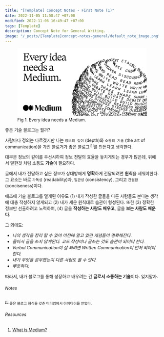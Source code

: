 ```yaml
---
title: "[Template] Concept Notes - First Note (1)"
date: 2022-11-05 11:58:47 +07:00
modified: 2022-11-06 16:49:47 +07:00
tags: [Template]
description: Concept Note for General Writing.
image: "/_posts/[Template]concept-notes-general/default_note_image.png"
---
```



<figure>
<img src="default_note_image.png" alt="default_note_image">
<figcaption>Fig 1. Every idea needs a Medium.</figcaption>
</figure>




좋은 기술 블로그는 뭘까?

사람마다 정의는 다르겠지만 나는 `정보의 깊이` (depth)와 `소통의 기술` (the art of communication)을 가진 블로거가 좋은 블로그<sup id="medium">[[1]](#medium-ref)</sup>를 만든다고 생각한다.

대부분 정보의 깊이를 우선시하여 정보 전달의 효율을 놓치게되는 경우가 많은데, 위에서 말한것 처럼 소통도 **기술**이 필요하다. 

글에서 내가 전달하고 싶은 정보가 상대방에게 **명확**하게 전달되려면 **원칙**을 세워야한다. 그 요소는 바로 `가독성` (readability)과, `일관성` (consistency), 그리고 `간결함` (conciseness)이다.

애초에 기술 블로그를 열게된 이유도 (1) 내가 작성한 글들을 다른 사람들도 본다는 생각에 대충 작성하지 않게되고 (2) 내가 세운 원칙대로 습관이 형성된다.  또한 (3) 정확한 정보만 선출하려고 노력하여, (4) 글을 **작성하는 사람도  배우고**, 글을 **보는 사람도 배운다**.

그 외에도:

- *나의 생각을 정리 할 수 있어 이전에 알고 있던 개념들이 명확해진다*.
- *몰아서 글을 쓰지 않게된다. 코드 작성이나 글쓰는 것도 습관이 되어야 한다.*
- *Verbal Communication이 잘 되려면 Written Communication이 먼저 되어야한다.*
- *내가 무엇을 공부했는지 다른 사람도 볼 수 있다.*
- *뿌듯하다.*

따라서, 내가 블로그를 통해 성장하고 배우려는 건 **글로서 소통하는 기술**이다. 잊지말자.



###### Notes
<small id="medium-ref"><sup>[[1]](#medium)</sup> 좋은 블로그 형식을 갖춘 미디엄에서 아이디어를 얻었다.</small>

###### Resources
1. [What is Medium?](https://medium.com/about)